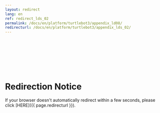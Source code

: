 ```yaml
---
layout: redirect
lang: en
ref: redirect_lds_02
permalink: /docs/en/platform/turtlebot3/appendix_ld08/
redirecturl: /docs/en/platform/turtlebot3/appendix_lds_02/
---
```


<br><br><br><br><br><br>
# Redirection Notice
If your browser doesn't automatically redirect within a few seconds, please click [HERE]({{ page.redirecturl }}).
